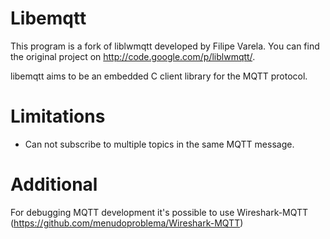 # Libemqtt

This program is a fork of liblwmqtt developed by Filipe Varela.
You can find the original project on <http://code.google.com/p/liblwmqtt/>.

libemqtt aims to be an embedded C client library for the MQTT protocol.

# Limitations

* Can not subscribe to multiple topics in the same MQTT message.

# Additional

For debugging MQTT development it's possible to use
Wireshark-MQTT (https://github.com/menudoproblema/Wireshark-MQTT)
